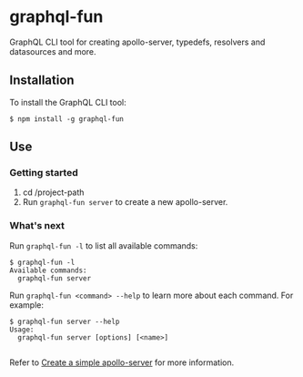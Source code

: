 # graphql-fun

GraphQL CLI tool for creating apollo-server, typedefs, resolvers and datasources and more.

## Installation

To install the GraphQL CLI tool:

```
$ npm install -g graphql-fun
```

## Use

### Getting started

 1. cd /project-path
 2. Run `graphql-fun server` to create a new apollo-server.

### What's next

Run `graphql-fun -l` to list all available commands:

```
$ graphql-fun -l
Available commands:
  graphql-fun server
```

Run `graphql-fun <command> --help` to learn more about each command. For example:

```
$ graphql-fun server --help
Usage:
  graphql-fun server [options] [<name>]


```

Refer to [Create a simple apollo-server](http://loopback.io/doc/en/lb3/Create-a-simple-API.html) 
for more information.


